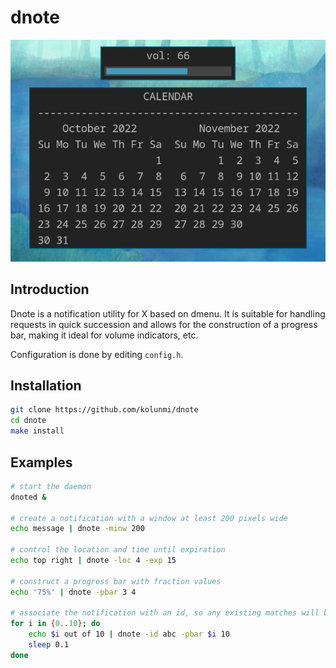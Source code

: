 # dnote

![screenshot](/screenshot.png "screenshot")

## Introduction
Dnote is a notification utility for X based on dmenu. It is suitable for handling requests in quick succession and allows for the construction of a progress bar, making it ideal for volume indicators, etc.

Configuration is done by editing `config.h`.

## Installation
```bash
git clone https://github.com/kolunmi/dnote
cd dnote
make install
```

## Examples
```bash
# start the daemon
dnoted &

# create a notification with a window at least 200 pixels wide
echo message | dnote -minw 200

# control the location and time until expiration
echo top right | dnote -loc 4 -exp 15

# construct a progress bar with fraction values
echo '75%' | dnote -pbar 3 4

# associate the notification with an id, so any existing matches will be overwritten
for i in {0..10}; do
	echo $i out of 10 | dnote -id abc -pbar $i 10
	sleep 0.1
done
```

